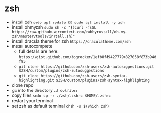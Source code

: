 # zsh

* install zsh `sudo apt update && sudo apt install -y zsh`
* install ohmyzsh `sudo sh -c "$(curl -fsSL https://raw.githubusercontent.com/robbyrussell/oh-my-zsh/master/tools/install.sh)"`
* install dracula theme for zsh `https://draculatheme.com/zsh`
* install autocomplete
  * full details are here: `https://gist.github.com/dogrocker/1efb8fd9427779c827058f873b94df95`
  * `git clone https://github.com/zsh-users/zsh-autosuggestions.git $ZSH/custom/plugins/zsh-autosuggestions`
  * `git clone https://github.com/zsh-users/zsh-syntax-highlighting.git $ZSH/custom/plugins/zsh-syntax-highlighting`
* clone repo
* go into the directory `cd dotfiles`
* copy files `sudo cp -r ./zsh/.zshrc $HOME/.zshrc`
* restart your terminal
* set zsh as default terminal `chsh -s $(which zsh)`
